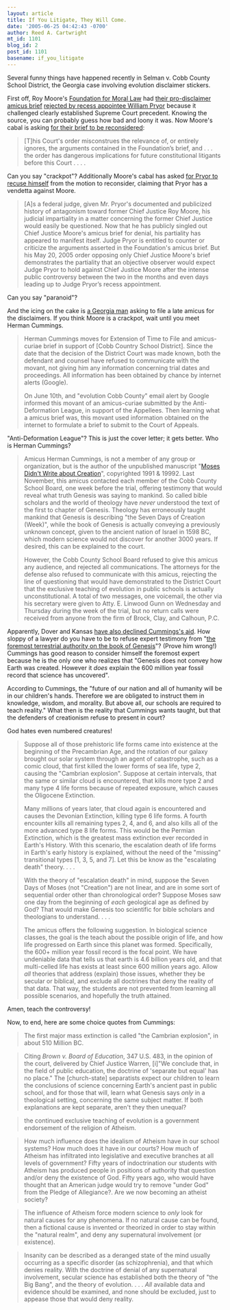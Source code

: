 ```yaml
---
layout: article
title: If You Litigate, They Will Come.
date: '2005-06-25 04:42:43 -0700'
author: Reed A. Cartwright
mt_id: 1101
blog_id: 2
post_id: 1101
basename: if_you_litigate
---
```

Several funny things have happened recently in Selman v. Cobb County School District, the Georgia case involving evolution disclaimer stickers.

First off, Roy Moore's [Foundation for Moral Law](http://www.morallaw.org/) had [their pro-disclaimer amicus brief](http://scit.us/cobb/moore-amicus.pdf) [rejected by recess appointee William Pryor](http://www.stcynic.com/blog/archives/2005/05/pryor_blocks_ro.php) because it challenged clearly established Supreme Court precedent.  Knowing the source, you can probably guess how bad and loony it was.  Now Moore's cabal is asking [for their brief to be reconsidered](http://scit.us/cobb/moore-reconsideration.pdf):

> \[T\]his Court's order misconstrues the relevance of, or entirely ignores, the arguments contained in the Foundation’s brief, and . . . the order has dangerous implications for future constitutional litigants before this Court . . . .

Can you say "crackpot"?  Additionally Moore's cabal has asked [for Pryor to recuse himself](http://scit.us/cobb/moore-recusal.pdf) from the motion to reconsider, claiming that Pryor has a vendetta against Moore.

> \[A\]s a federal judge, given Mr. Pryor's documented and publicized history of antagonism toward former Chief Justice Roy Moore, his judicial impartiality in a matter concerning the former Chief Justice would easily be questioned. Now that he has publicly singled out Chief Justice Moore's amicus brief for denial, his partiality has appeared to manifest itself. Judge Pryor is entitled to counter or criticize the arguments asserted in the Foundation's amicus brief. But his May 20, 2005 order opposing only Chief Justice Moore's brief demonstrates the partiality that an objective observer would expect Judge Pryor to hold against Chief Justice Moore after the intense public controversy between the two in the months and even days leading up to Judge Pryor’s recess appointment.

Can you say "paranoid"?

And the icing on the cake is [a Georgia man](http://scit.us/cobb/cummings-amicus.pdf) asking to file a late amicus for the disclaimers.  If you think Moore is a crackpot, wait until you meet Herman Cummings.

> Herman Cummings moves for Extension of Time to File and amicus-curiae brief in support of \[Cobb Country School District\].  Since the date that the decision of the District Court was made known, both the defendant and counsel have refused to communicate with the movant, not giving him any information concerning trial dates and proceedings.  All information has been obtained by chance by internet alerts (Google).
> 
> On June 10th, and "evolution Cobb County" email alert by Google informed this movant of an amicus-curiae submitted by the Anti-Deformation League, in support of the Appellees.  Then learning what a amicus brief was, this movant used information obtained on the internet to formulate a brief to submit to the Court of Appeals.

"Anti-Deformation League"?  This is just the cover letter; it gets better.  Who is Herman Cummings?

> Amicus Herman Cummings, is not a member of any group or organization, but is the author of the unpublished manuscript "[Moses Didn't Write about Creation](http://hometown.aol.com/ephraim7/myhomepage/index.html)", copyrighted 1991 & 19992.  Last November, this amicus contacted each member of the Cobb County School Board, one week before the trial, offering testimony that would reveal what truth Genesis was saying to mankind.  So called bible scholars and the world of theology have _never_ understood the text of the first to chapter of Genesis.  Theology has erroneously taught mankind that Genesis is describing "the Seven Days of Creation (Week)", while the book of Genesis is actually conveying a previously unknown concept, given to the ancient nation of Israel in 1598 BC, which modern science would not discover for another 3000 years.  If desired, this can be explained to the court.
> 
> However, the Cobb County School Board refused to give this amicus any audience, and rejected all communications.  The attorneys for the defense also refused to communicate with this amicus, rejecting the line of questioning that would have demonstrated to the District Court that the exclusive teaching of evolution in public schools is actually unconstitutional.  A total of two messages, one voicemail, the other via his secretary were given to Atty. E. Linwood Gunn on Wednesday and Thursday during the week of the trial, but no return calls were received from anyone from the firm of Brock, Clay, and Calhoun, P.C.

Apparently, Dover and Kansas [have also declined Cummings's aid](http://www.independent-media.tv/item.cfm?fmedia_id=10853&amp;fcategory_desc=Under%20Reported).  How sloppy of a lawyer do you have to be to refuse expert testimony from "[the foremost terrestrial authority on the book of Genesis](http://www.outsidethebeltway.com/archives/10671#comment-47363)"?  (Prove him wrong!)  Cummings has good reason to consider himself the foremost expert because he is the only one who realizes that "Genesis does not convey how Earth was created.  However it _does_ explain the 600 million year fossil record that science has uncovered".

According to Cummings, the "future of our nation and all of humanity will be in our children's hands.  Therefore we are obligated to instruct them in knowledge, wisdom, and morality.  But above all, our schools are required to teach reality."  What then is the reality that Cummings wants taught, but that the defenders of creationism refuse to present in court?

God hates even numbered creatures!

> Suppose all of those prehistoric life forms came into existence at the beginning of the Precambrian Age, and the rotation of our galaxy brought our solar system through an agent of catastrophe, such as a comic cloud, that first killed the lower forms of sea life, type 2, causing the "Cambrian explosion".  Suppose at certain intervals, that the same or similar cloud is encountered, that kills more type 2 and many type 4 life forms because of repeated exposure, which causes the Oligocene Extinction.
> 
> Many millions of years later, that cloud again is encountered and causes the Devonian Extinction, killing type 6 life forms.  A fourth encounter kills all remaining types 2, 4, and 6, and also kills all of the more advanced type 8 life forms.  This would be the Permian Extinction, which is the greatest mass extinction ever recorded in Earth's History.  With this scenario, the escalation death of life forms in Earth's early history is explained, without the need of the "missing" transitional types \[1, 3, 5, and 7\].  Let this be know as the "escalating death" theory. . . .
> 
> With the theory of "escalation death" in mind, suppose the Seven Days of Moses (not "Creation") are not linear, and are in some sort of sequential order other than chronological order?  Suppose Moses saw one day from the beginning of _each_ geological age as defined by God?  That would make Genesis too scientific for bible scholars and theologians to understand. . . .
> 
> The amicus offers the following suggestion.  In biological science classes, the goal is the teach about the possible origin of life, and how life progressed on Earth since this planet was formed.  Specifically, the 600+ million year fossil record is the focal point.  We have undeniable data that tells us that earth is 4.6 billion years old, and that multi-celled life has exists at least since 600 million years ago.  Allow _all_ theories that address (explain) those issues, whether they be secular or biblical, and exclude all doctrines that deny the reality of that data.  That way, the students are not prevented from learning all possible scenarios, and hopefully the truth attained.

Amen, teach the controversy!

Now, to end, here are some choice quotes from Cummings:

> The first major mass extinction is called "the Cambrian explosion", in about 510 Million BC.

> Citing _Brown v. Board of Education_, 347 U.S. 483, in the opinion of the court, delivered by Chief Justice Warren, \[i\]"We conclude that, in the field of public education, the doctrine of 'separate but equal' has no place."  The \[church-state\] separatists expect our children to learn the conclusions of science concerning Earth's ancient past in public school, and for those that will, learn what Genesis says _only_ in a theological setting, concerning the same subject matter.  If both explanations are kept separate, aren't they then unequal?

> the continued exclusive teaching of evolution is a government endorsement of the religion of Atheism.

> How much influence does the idealism of Atheism have in our school systems?  How much does it have in our courts?  How much of Atheism has infiltrated into legislative and executive branches at all levels of government?  Fifty years of indoctrination our students with Atheism has produced people in positions of authority that question and/or deny the existence of God.  Fifty years ago, who would have thought that an American judge would try to remove "under God" from the Pledge of Allegiance?.  Are we now becoming an atheist society?

> The influence of Atheism force modern science to _only_ look for natural causes for any phenomena.  If no natural cause can be found, then a fictional cause is invented or theorized in order to stay within the "natural realm", and deny any supernatural involvement (or existence).

> Insanity can be described as a deranged state of the mind usually occurring as a specific disorder (as schizophrenia), and that which denies reality.  With the doctrine of denial of any supernatural involvement, secular science has established both the theory of "the Big Bang", and the theory of evolution. . . .  _All_ available data and evidence should be examined, and none should be excluded, just to appease those that would deny reality.
